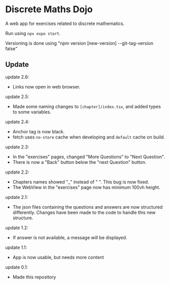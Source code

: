 # Discrete Maths Dojo
A web app for exercises related to discrete mathematics.

Run using `npx expo start`.

Versioning is done using "npm version [new-version] --git-tag-version false"

## Update

update 2.6:
- Links now open in web browser.

update 2.5:
- Made some naming changes to `[chapter]/index.tsx`, and added types to some variables.

update 2.4:
- Anchor tag is now black.
- fetch uses `no-store` cache when developing and `default` cache on build. 

update 2.3:
- In the "exercises" pages, changed "More Questions" to "Next Question".
- There is now a "Back" button below the "next Question" button.

update 2.2:
- Chapters names showed "_" instead of " ". This bug is now fixed.
- The WebView in the "exercises" page now has minimum 100vh height.

update 2.1:
- The json files containing the questions and answers are now structured differently. Changes have been made to the code to handle this new structure.

update 1.2:
- If answer is not available, a message will be displayed.

update 1.1:
- App is now usable, but needs more content

update 0.1:
- Made this repository